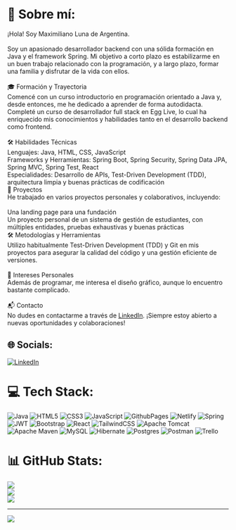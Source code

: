 # 💫 Sobre mí:
¡Hola! Soy Maximiliano Luna de Argentina.<br><br>Soy un apasionado desarrollador backend con una sólida formación en Java y el framework Spring. Mi objetivo a corto plazo es estabilizarme en un buen trabajo relacionado con la programación, y a largo plazo, formar una familia y disfrutar de la vida con ellos.<br><br>🎓 Formación y Trayectoria<br>Comencé con un curso introductorio en programación orientado a Java y, desde entonces, me he dedicado a aprender de forma autodidacta. Completé un curso de desarrollador full stack en Egg Live, lo cual ha enriquecido mis conocimientos y habilidades tanto en el desarrollo backend como frontend.<br><br>🛠️ Habilidades Técnicas<br>Lenguajes: Java, HTML, CSS, JavaScript<br>Frameworks y Herramientas: Spring Boot, Spring Security, Spring Data JPA, Spring MVC, Spring Test, React<br>Especialidades: Desarrollo de APIs, Test-Driven Development (TDD), arquitectura limpia y buenas prácticas de codificación<br>💼 Proyectos<br>He trabajado en varios proyectos personales y colaborativos, incluyendo:<br><br>Una landing page para una fundación<br>Un proyecto personal de un sistema de gestión de estudiantes, con múltiples entidades, pruebas exhaustivas y buenas prácticas<br>🛠️ Metodologías y Herramientas<br>Utilizo habitualmente Test-Driven Development (TDD) y Git en mis proyectos para asegurar la calidad del código y una gestión eficiente de versiones.<br><br>🎨 Intereses Personales<br>Además de programar, me interesa el diseño gráfico, aunque lo encuentro bastante complicado.<br><br>📬 Contacto<br>No dudes en contactarme a través de [LinkedIn](https://www.linkedin.com/in/maximilianoluna). ¡Siempre estoy abierto a nuevas oportunidades y colaboraciones!


## 🌐 Socials:
[![LinkedIn](https://img.shields.io/badge/LinkedIn-%230077B5.svg?logo=linkedin&logoColor=white)](https://linkedin.com/in/maximilianoluna) 

# 💻 Tech Stack:
![Java](https://img.shields.io/badge/java-%23ED8B00.svg?style=for-the-badge&logo=openjdk&logoColor=white) ![HTML5](https://img.shields.io/badge/html5-%23E34F26.svg?style=for-the-badge&logo=html5&logoColor=white) ![CSS3](https://img.shields.io/badge/css3-%231572B6.svg?style=for-the-badge&logo=css3&logoColor=white) ![JavaScript](https://img.shields.io/badge/javascript-%23323330.svg?style=for-the-badge&logo=javascript&logoColor=%23F7DF1E) ![GithubPages](https://img.shields.io/badge/github%20pages-121013?style=for-the-badge&logo=github&logoColor=white) ![Netlify](https://img.shields.io/badge/netlify-%23000000.svg?style=for-the-badge&logo=netlify&logoColor=#00C7B7) ![Spring](https://img.shields.io/badge/spring-%236DB33F.svg?style=for-the-badge&logo=spring&logoColor=white) ![JWT](https://img.shields.io/badge/JWT-black?style=for-the-badge&logo=JSON%20web%20tokens) ![Bootstrap](https://img.shields.io/badge/bootstrap-%238511FA.svg?style=for-the-badge&logo=bootstrap&logoColor=white) ![React](https://img.shields.io/badge/react-%2320232a.svg?style=for-the-badge&logo=react&logoColor=%2361DAFB) ![TailwindCSS](https://img.shields.io/badge/tailwindcss-%2338B2AC.svg?style=for-the-badge&logo=tailwind-css&logoColor=white) ![Apache Tomcat](https://img.shields.io/badge/apache%20tomcat-%23F8DC75.svg?style=for-the-badge&logo=apache-tomcat&logoColor=black) ![Apache Maven](https://img.shields.io/badge/Apache%20Maven-C71A36?style=for-the-badge&logo=Apache%20Maven&logoColor=white) ![MySQL](https://img.shields.io/badge/mysql-4479A1.svg?style=for-the-badge&logo=mysql&logoColor=white) ![Hibernate](https://img.shields.io/badge/Hibernate-59666C?style=for-the-badge&logo=Hibernate&logoColor=white) ![Postgres](https://img.shields.io/badge/postgres-%23316192.svg?style=for-the-badge&logo=postgresql&logoColor=white) ![Postman](https://img.shields.io/badge/Postman-FF6C37?style=for-the-badge&logo=postman&logoColor=white) ![Trello](https://img.shields.io/badge/Trello-%23026AA7.svg?style=for-the-badge&logo=Trello&logoColor=white)
# 📊 GitHub Stats:
![](https://github-readme-stats.vercel.app/api?username=MaximilianoLuna7&theme=material-palenight&hide_border=false&include_all_commits=false&count_private=false)<br/>
![](https://github-readme-streak-stats.herokuapp.com/?user=MaximilianoLuna7&theme=material-palenight&hide_border=false)<br/>
![](https://github-readme-stats.vercel.app/api/top-langs/?username=MaximilianoLuna7&theme=material-palenight&hide_border=false&include_all_commits=false&count_private=false&layout=compact)

---
[![](https://visitcount.itsvg.in/api?id=MaximilianoLuna7&icon=0&color=0)](https://visitcount.itsvg.in)
